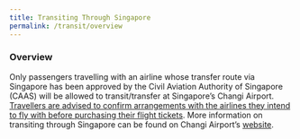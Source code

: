 ```yaml
---
title: Transiting Through Singapore
permalink: /transit/overview
---
```


### Overview

Only passengers travelling with an airline whose transfer route via Singapore has been approved by the Civil Aviation Authority of Singapore (CAAS) will be allowed to transit/transfer at Singapore’s Changi Airport. <u>Travellers are advised to confirm arrangements with the airlines they intend to fly with before purchasing their flight tickets</u>. More information on transiting through Singapore can be found on Changi Airport’s <a href="https://www.changiairport.com/en/airport-guide/Covid-19/transiting-through-airport.html" target="_blank">website</a>.
